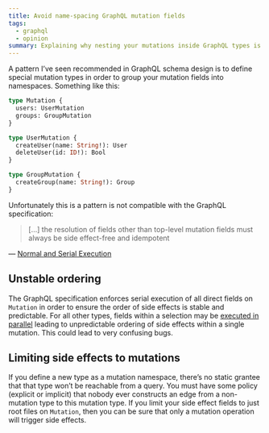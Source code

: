 ```yaml
---
title: Avoid name-spacing GraphQL mutation fields
tags:
  - graphql
  - opinion
summary: Explaining why nesting your mutations inside GraphQL types is problematic
---
```

A pattern I’ve seen recommended in GraphQL schema design is to define special mutation types in order to group your mutation fields into namespaces. Something like this:


```graphql
type Mutation {
  users: UserMutation
  groups: GroupMutation
}

type UserMutation {
  createUser(name: String!): User
  deleteUser(id: ID!): Bool
}

type GroupMutation {
  createGroup(name: String!): Group
}
```


Unfortunately this is a pattern is not compatible with the GraphQL specification:


> […] the resolution of fields other than top-level mutation fields must always be side effect-free and idempotent


— [Normal and Serial Execution](https://spec.graphql.org/draft/#sel-GANRNDABiEBuHxyV)


## Unstable ordering


The GraphQL specification enforces serial execution of all direct fields on `Mutation` in order to ensure the order of side effects is stable and predictable. For all other types, fields within a selection may be [executed in parallel](https://spec.graphql.org/draft/#CompleteValue()) leading to unpredictable ordering of side effects within a single mutation. This could lead to very confusing bugs. 


## Limiting side effects to mutations


If you define a new type as a mutation namespace, there’s no static grantee that that type won’t be reachable from a query. You must have some policy (explicit or implicit) that nobody ever constructs an edge from a non-mutation type to this mutation type. If you limit your side effect fields to just root files on `Mutation`, then you can be sure that only a mutation operation will trigger side effects.

